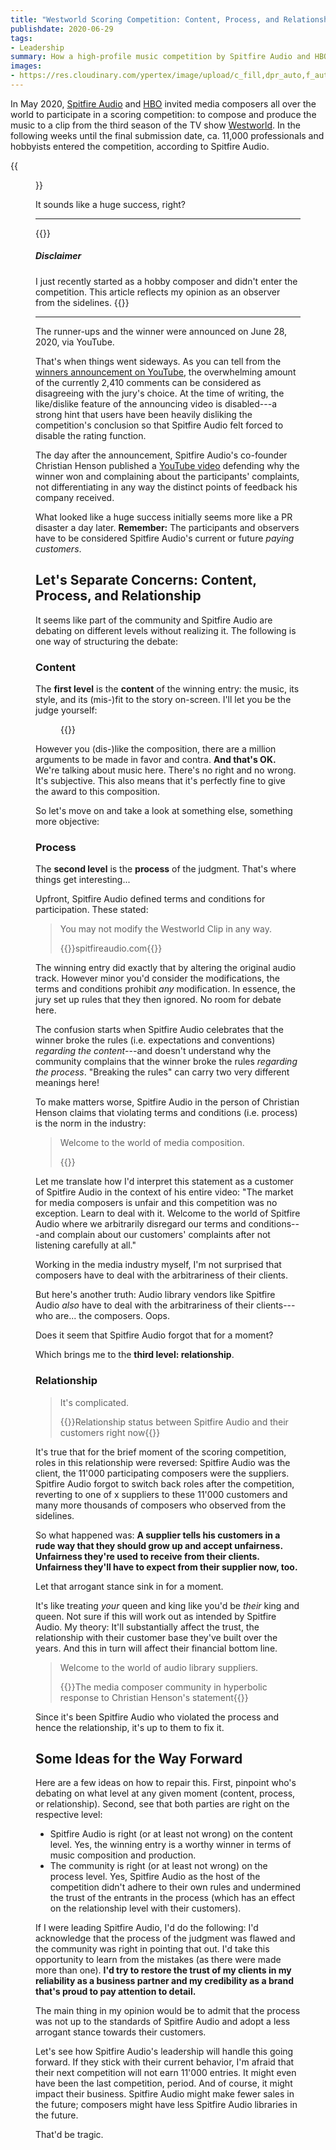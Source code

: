 ```yaml
---
title: "Westworld Scoring Competition: Content, Process, and Relationship"
publishdate: 2020-06-29
tags:
- Leadership
summary: How a high-profile music competition by Spitfire Audio and HBO with 11,000 participants ends in a PR disaster---and how distinguishing content, process, and relationship levels could help to recover.
images:
- https://res.cloudinary.com/ypertex/image/upload/c_fill,dpr_auto,f_auto,g_auto,h_630,q_auto,w_1200/41c65fa8-56d3-4bde-bc9f-b95e945daa9c
---
```


In May 2020, [Spitfire Audio](https://www.spitfireaudio.com/) and [HBO](https://www.hbo.com/) invited media composers all over the world to participate in a scoring competition: to compose and produce the music to a clip from the third season of the TV show [Westworld](https://www.hbo.com/westworld/). In the following weeks until the final submission date, ca. 11,000 professionals and hobbyists entered the competition, according to Spitfire Audio.

{{<figure src="41c65fa8-56d3-4bde-bc9f-b95e945daa9c" />}}

It sounds like a huge success, right?

---

{{<note>}}
##### <i class="las la-balance-scale-left"></i> Disclaimer

I just recently started as a hobby composer and didn't enter the competition. This article reflects my opinion as an observer from the sidelines.
{{</note>}}

---

The runner-ups and the winner were announced on June 28, 2020, via YouTube.

That's when things went sideways. As you can tell from the [winners announcement on YouTube](https://www.youtube.com/watch?v=Qsi7wP024J4), the overwhelming amount of the currently 2,410 comments can be considered as disagreeing with the jury's choice. At the time of writing, the like/dislike feature of the announcing video is disabled---a strong hint that users have been heavily disliking the competition's conclusion so that Spitfire Audio felt forced to disable the rating function.

The day after the announcement, Spitfire Audio's co-founder Christian Henson published a [YouTube video](https://www.youtube.com/watch?v=TepB6xbJCiw) defending why the winner won and complaining about the participants' complaints, not differentiating in any way the distinct points of feedback his company received.

What looked like a huge success initially seems more like a PR disaster a day later. **Remember:** The participants and observers have to be considered Spitfire Audio's current or future *paying customers*.

## Let's Separate Concerns: Content, Process, and Relationship

It seems like part of the community and Spitfire Audio are debating on different levels without realizing it. The following is one way of structuring the debate:

### Content

The **first level** is the **content** of the winning entry: the music, its style, and its (mis-)fit to the story on-screen. I'll let you be the judge yourself:

<figure>
{{<youtube SSwWSqxuRD4>}}
</figure>

However you (dis-)like the composition, there are a million arguments to be made in favor and contra. **And that's OK.** We're talking about music here. There's no right and no wrong. It's subjective. This also means that it's perfectly fine to give the award to this composition.

So let's move on and take a look at something else, something more objective:

### Process

The **second level** is the **process** of the judgment. That's where things get interesting...

Upfront, Spitfire Audio defined terms and conditions for participation. These stated:

> You may not modify the Westworld Clip in any way.
>
> {{<attribution cite="via [Internet Archive](https://web.archive.org/web/20200507065857/https://www.spitfireaudio.com/westworld/terms-and-conditions/)">}}spitfireaudio.com{{</attribution>}}

The winning entry did exactly that by altering the original audio track. However minor you'd consider the modifications, the terms and conditions prohibit *any* modification. In essence, the jury set up rules that they then ignored. No room for debate here.

The confusion starts when Spitfire Audio celebrates that the winner broke the rules (i.e. expectations and conventions) *regarding the content*---and doesn't understand why the community complains that the winner broke the rules *regarding the process*. "Breaking the rules" can carry two very different meanings here!

To make matters worse, Spitfire Audio in the person of Christian Henson claims that violating terms and conditions (i.e. process) is the norm in the industry:

> Welcome to the world of media composition.
>
> {{<attribution cite="[Christian Henson](https://youtu.be/TepB6xbJCiw?t=478)" />}}

Let me translate how I'd interpret this statement as a customer of Spitfire Audio in the context of his entire video: "The market for media composers is unfair and this competition was no exception. Learn to deal with it. Welcome to the world of Spitfire Audio where we arbitrarily disregard our terms and conditions---and complain about our customers' complaints after not listening carefully at all."

Working in the media industry myself, I'm not surprised that composers have to deal with the arbitrariness of their clients.

But here's another truth: Audio library vendors like Spitfire Audio *also* have to deal with the arbitrariness of their clients---who are... the composers. Oops.

Does it seem that Spitfire Audio forgot that for a moment?

Which brings me to the **third level: relationship**.

### Relationship

> It's complicated.
>
> {{<attribution>}}Relationship status between Spitfire Audio and their customers right now{{</attribution>}}

It's true that for the brief moment of the scoring competition, roles in this relationship were reversed: Spitfire Audio was the client, the 11'000 participating composers were the suppliers. Spitfire Audio forgot to switch back roles after the competition, reverting to one of x suppliers to these 11'000 customers and many more thousands of composers who observed from the sidelines.

So what happened was: **A supplier tells his customers in a rude way that they should grow up and accept unfairness. Unfairness they're used to receive from their clients. Unfairness they'll have to expect from their supplier now, too.**

Let that arrogant stance sink in for a moment.

It's like treating *your* queen and king like you'd be *their* king and queen. Not sure if this will work out as intended by Spitfire Audio. My theory: It'll substantially affect the trust, the relationship with their customer base they've built over the years. And this in turn will affect their financial bottom line.

> Welcome to the world of audio library suppliers.
>
> {{<attribution>}}The media composer community in hyperbolic response to Christian Henson's statement{{</attribution>}}

 Since it's been Spitfire Audio who violated the process and hence the relationship, it's up to them to fix it.

## Some Ideas for the Way Forward

Here are a few ideas on how to repair this. First, pinpoint who's debating on what level at any given moment (content, process, or relationship). Second, see that both parties are right on the respective level:

* Spitfire Audio is right (or at least not wrong) on the content level. Yes, the winning entry is a worthy winner in terms of music composition and production.
* The community is right (or at least not wrong) on the process level. Yes, Spitfire Audio as the host of the competition didn't adhere to their own rules and undermined the trust of the entrants in the process (which has an effect on the relationship level with their customers).

If I were leading Spitfire Audio, I'd do the following: I'd acknowledge that the process of the judgment was flawed and the community was right in pointing that out. I'd take this opportunity to learn from the mistakes (as there were made more than one). **I'd try to restore the trust of my clients in my reliability as a business partner and my credibility as a brand that's proud to pay attention to detail.**

The main thing in my opinion would be to admit that the process was not up to the standards of Spitfire Audio and adopt a less arrogant stance towards their customers.

Let's see how Spitfire Audio's leadership will handle this going forward. If they stick with their current behavior, I'm afraid that their next competition will not earn 11'000 entries. It might even have been the last competition, period. And of course, it might impact their business. Spitfire Audio might make fewer sales in the future; composers might have less Spitfire Audio libraries in the future.

That'd be tragic.
